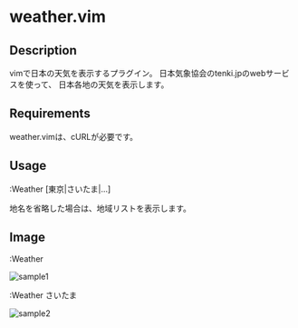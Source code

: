 weather.vim
===========

Description
-----------
vimで日本の天気を表示するプラグイン。
日本気象協会のtenki.jpのwebサービスを使って、
日本各地の天気を表示します。

Requirements
------------
weather.vimは、cURLが必要です。

Usage
-----
  :Weather [東京|さいたま|...]

地名を省略した場合は、地域リストを表示します。

Image
-----
:Weather

![sample1](http://yuratomo.up.seesaa.net/image/weather-vim1-thumbnail2.PNG ":Weather")

:Weather さいたま

![sample2](http://yuratomo.up.seesaa.net/image/weather-vim2-thumbnail2.PNG ":Weather さいたま")

